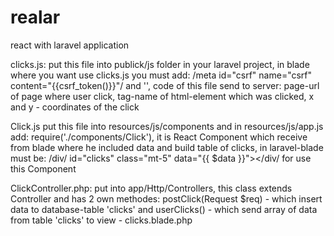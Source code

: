 # realar
react with laravel application


clicks.js:
put this file into publick/js folder in your laravel project,
in blade where you want use clicks.js you must add:
/meta id="csrf" name="csrf" content="{{csrf_token()}}"/
 and 
'<script src="{{asset('js/clicks.js')}}"></script>',
code of this file send to server:
  page-url of page where user click,
  tag-name of html-element which was clicked,
  x and y - coordinates of the click


Click.js
put this file into resources/js/components
and in resources/js/app.js add: require('./components/Click'),
it is React Component which receive from blade where he included data and build table of clicks,
in laravel-blade must be: /div/ id="clicks" class="mt-5" data="{{ $data }}"></div/ for use this Component


ClickController.php: 
put into app/Http/Controllers,
this class extends Controller and has 2 own methodes: 
postClick(Request $req) - which insert data to database-table 'clicks' 
and userClicks() - which send array of data from table 'clicks' to view - clicks.blade.php
